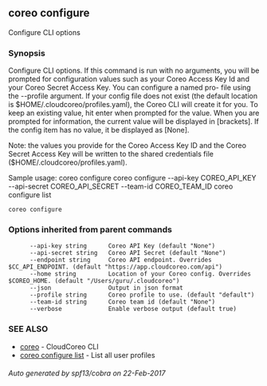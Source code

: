 ## coreo configure

Configure CLI options

### Synopsis


Configure  CLI  options. If this command is run with no arguments,
you will be prompted for configuration values such as your  Coreo  Access
Key  Id  and your  Coreo  Secret  Access  Key.  You can configure a named pro-
file using the --profile argument.  If your config file does not  exist
(the default location is $HOME/.cloudcoreo/profiles.yaml), the Coreo CLI
will create it for you.  To keep an existing value, hit enter when prompted
for the value. When  you  are prompted for information, the current value
will be displayed in [brackets].  If the config item has no value,
it be displayed as  [None].

Note:  the  values  you  provide  for the Coreo Access Key ID and the Coreo
Secret Access Key will  be  written  to  the  shared  credentials  file
($HOME/.cloudcoreo/profiles.yaml).

Sample usage:
  coreo configure
  coreo configure --api-key COREO_API_KEY --api-secret COREO_API_SECRET --team-id COREO_TEAM_ID
  coreo configure list

```
coreo configure
```

### Options inherited from parent commands

```
      --api-key string      Coreo API Key (default "None")
      --api-secret string   Coreo API Secret (default "None")
      --endpoint string     Coreo API endpoint. Overrides $CC_API_ENDPOINT. (default "https://app.cloudcoreo.com/api")
      --home string         Location of your Coreo config. Overrides $COREO_HOME. (default "/Users/guru/.cloudcoreo")
      --json                Output in json format
      --profile string      Coreo profile to use. (default "default")
      --team-id string      Coreo team id (default "None")
      --verbose             Enable verbose output (default true)
```

### SEE ALSO
* [coreo](coreo.md)	 - CloudCoreo CLI
* [coreo configure list](coreo_configure_list.md)	 - List all user profiles

###### Auto generated by spf13/cobra on 22-Feb-2017
